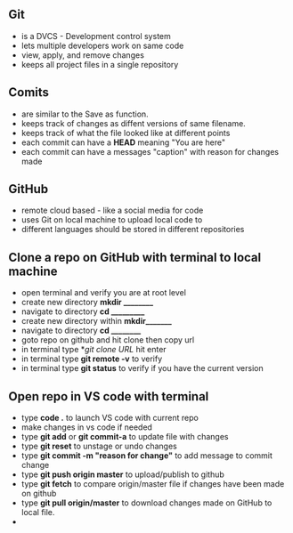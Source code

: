 ## Git 
- is a DVCS - Development control system
- lets multiple developers work on same code
- view, apply, and remove changes
- keeps all project files in a single repository

## Comits
- are similar to the Save as function.
- keeps track of changes as diffent versions of same filename.
- keeps track of what the file looked like at different points
- each commit can have a **HEAD** meaning "You are here"
- each commit can have a messages "caption" with reason for changes made

## GitHub 
- remote cloud based - like a social media for code
- uses Git on local machine to upload local code to <GitHub>
- different languages should be stored in different repositories
  
## Clone a repo on GitHub with terminal to local machine
- open terminal and verify you are at root level
- create new directory **mkdir ________**
- navigate to directory **cd _________**
- create new directory within **mkdir_______**
- navigate to directory **cd ________**
- goto repo on github and hit clone then copy url
- in terminal type **git clone *URL** hit enter
- in terminal type **git remote -v** to verify
- in terminal type **git status** to verify if you have the current version

## Open repo in VS code with terminal
- type **code .** to launch VS code with current repo
- make changes in vs code if needed
- type **git add** or **git commit-a** to update file with changes
- type **git reset** to unstage or undo changes
- type **git commit -m "reason for change"** to add message to commit change
- type **git push origin master** to upload/publish to github
- type **git fetch** to compare origin/master file if changes have been made on github
- type **git pull origin/master** to download changes made on GitHub to local file.
- 

